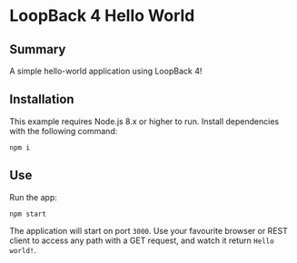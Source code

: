 # LoopBack 4 Hello World

## Summary

A simple hello-world application using LoopBack 4!

## Installation

This example requires Node.js 8.x or higher to run. Install dependencies with the
following command:

```
npm i
```

## Use

Run the app:
```
npm start
```

The application will start on port `3000`. Use your favourite browser or REST
client to access any path with a GET request, and watch it return `Hello world!`.


